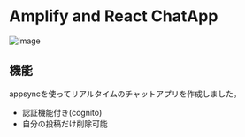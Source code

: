 # Amplify and React ChatApp
![image](https://user-images.githubusercontent.com/76468091/135217297-d054a5dd-feb4-4cda-9a04-a01d496c4e94.png "サンプル")

## 機能
appsyncを使ってリアルタイムのチャットアプリを作成しました。
- 認証機能付き(cognito)
- 自分の投稿だけ削除可能
